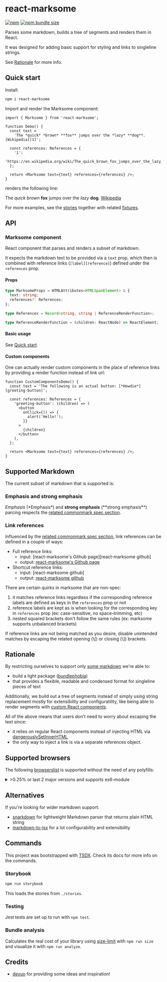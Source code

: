 # react-marksome

[![npm](https://img.shields.io/npm/v/react-marksome)](https://www.npmjs.com/package/react-marksome) [![npm bundle size](https://img.shields.io/bundlephobia/minzip/react-marksome)](https://bundlephobia.com/result?p=react-marksome)

Parses some markdown, builds a tree of segments and renders them in React.

It was designed for adding basic support for styling and links to singleline strings.

See [Rationale](#rationale) for more info.

## Quick start

Install:

```sh
npm i react-marksome
```

Import and render the Marksome component:

```tsx
import { Marksome } from 'react-marksome';

function Demo() {
  const text =
    'The *quick* *brown* **fox** jumps over the *lazy* **dog**. [Wikipedia][1]';

  const references: References = {
    '1':
      'https://en.wikipedia.org/wiki/The_quick_brown_fox_jumps_over_the_lazy_dog',
  };

  return <Marksome text={text} references={references} />;
}
```

renders the following line:

The _quick_ _brown_ **fox** jumps over the _lazy_ **dog**. [Wikipedia](https://en.wikipedia.org/wiki/The_quick_brown_fox_jumps_over_the_lazy_dog)

For more examples, see the [stories](./stories/Marksome.stories.tsx) together with related [fixtures](./test/fixtures.ts).

## API

### Marksome component

React component that parses and renders a subset of markdown.

It expects the markdown text to be provided via a `text` prop, which then is combined with reference links (`[label][reference]`) defined under the `references` prop.

#### Props

```ts
type MarksomeProps = HTMLAttributes<HTMLSpanElement> & {
  text: string;
  references?: References;
};

type References = Record<string, string | ReferenceRenderFunction>;

type ReferenceRenderFunction = (children: ReactNode) => ReactElement;
```

#### Basic usage

See [Quick start](#quick-start).

#### Custom components

One can actually render custom components in the place of reference links by providing a render function instead of link url:

```tsx
function CustomComponentsDemo() {
  const text = 'The following is an actual button: [*Howdie*][greeting-button]';

  const references: References = {
    'greeting-button': (children) => (
      <button
        onClick={() => {
          alert('Hello!');
        }}
      >
        {children}
      </button>
    ),
  };

  return <Marksome text={text} references={references} />;
}
```

## Supported Markdown

The current subset of markdown that is supported is:

### Emphasis and strong emphasis

_Emphasis_ (\*Emphasis\*) and **strong emphasis** (\*\*strong emphasis\*\*) parcing respects the [related commonmark spec section](https://spec.commonmark.org/0.30/#emphasis-and-strong-emphasis).

### Link references

Influenced by the [related commonmark spec section](https://spec.commonmark.org/0.30/#emphasis-and-strong-emphasis), link references can be defined in a couple of ways:

- Full reference links:
  - input: \[react-marksome's Github page\]\[react-marksome github\]
  - output: [react-marksome's Github page][react-marksome github]
- Shortcut reference links:
  - input: \[react-marksome github\]
  - output: [react-marksome github]

There are certain quirks in marksome that are non-spec:

1. it matches reference links regardless if the corresponding reference labels are defined as keys in the `references` prop or not
2. reference labels are kept as is when looking for the corresponding key in `references` prop (ex: case-sensitive, no space-trimming, etc)
3. nested squared brackets don't follow the same rules (ex: marksome supports unbalanced brackets)

If reference links are not being matched as you desire, disable unintended matches by escaping the related opening (\\\[) or closing (\\\]) brackets.

## Rationale

By restricting ourselves to support only [some markdown](#supported-markdown) we're able to:

- build a light package ([bundlephobia](https://bundlephobia.com/result?p=react-marksome))
- that provides a flexible, readable and condensed format for singleline pieces of text

Additionally, we build out a tree of segments instead of simply using string replacement mostly for extensibility and configuratility, like being able to render segments with [custom React components](#custom-components).

All of the above means that users don't need to worry about escaping the text since:

- it relies on regular React components instead of injecting HTML via [dangerouslySetInnerHTML](https://reactjs.org/docs/dom-elements.html#dangerouslysetinnerhtml)
- the only way to inject a link is via a separate references object.

## Supported browsers

The following [browserslist](https://github.com/browserslist/browserslist) is supported without the need of any polyfills:

<details>
  <summary>>0.25% or last 2 major versions and supports es6-module</summary>

  <p><strong>caniuse-lite db date: 15/02/2020</strong></p>
  <ul>
    <li>and_chr 87</li>
    <li>and_ff 83</li>
    <li>and_qq 10.4</li>
    <li>android 81</li>
    <li>chrome 87</li>
    <li>chrome 86</li>
    <li>chrome 85</li>
    <li>edge 87</li>
    <li>edge 86</li>
    <li>firefox 84</li>
    <li>firefox 83</li>
    <li>ios_saf 14.0-14.3</li>
    <li>ios_saf 13.4-13.7</li>
    <li>ios_saf 13.3</li>
    <li>ios_saf 13.2</li>
    <li>ios_saf 13.0-13.1</li>
    <li>ios_saf 12.2-12.4</li>
    <li>opera 72</li>
    <li>opera 71</li>
    <li>safari 14</li>
    <li>safari 13.1</li>
    <li>safari 13</li>
    <li>samsung 13.0</li>
    <li>samsung 12.0</li>
  </ul>
</details>

## Alternatives

If you're looking for wider markdown support:

- [snarkdown](https://www.npmjs.com/package/snarkdown) for lightweight Markdown parser that returns plain HTML string
- [markdown-to-jsx](https://www.npmjs.com/package/markdown-to-jsx) for a lot configurability and extensibility

## Commands

This project was bootstrapped with [TSDX](https://github.com/formium/tsdx). Check its docs for more info on the commands.

### Storybook

```bash
npm run storybook
```

This loads the stories from `./stories`.

### Testing

Jest tests are set up to run with `npm test`.

### Bundle analysis

Calculates the real cost of your library using [size-limit](https://github.com/ai/size-limit) with `npm run size` and visualize it with `npm run analyze`.

## Credits

- [devuo](https://github.com/devuo) for providing some ideas and inspiration!

[react-marksome github]: https://github.com/miguel-silva/react-marksome
